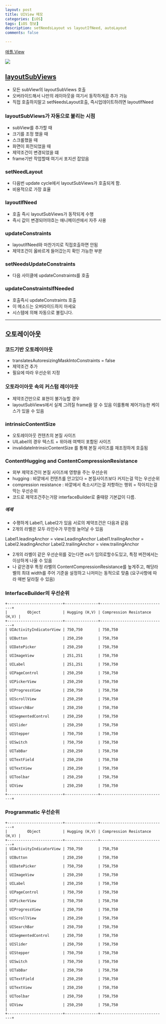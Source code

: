 ```yaml
---
layout: post
title: UIView 메모
categories: [iOS]
tags: [iOS 정보]
description: setNeedsLayout vs layoutIfNeed, autoLayout
comments: false

---
```


[애플.View](https://developer.apple.com/documentation/uikit/uiview)

<img src="/assets/media/iOS/LifeCycle1.png">

## [layoutSubViews](https://developer.apple.com/documentation/uikit/uiview/1622482-layoutsubviews)

- 모든 subView의 layoutSubViews 호출
- 오버라이드해서 나만의 레이아웃을 여기서 동작하게끔 추가 가능
- 직접 호출하지말고 setNeedsLayout호출, 즉시업데이트하려면 layoutIfNeed

### layoutSubViews가 자동으로 불리는 시점

- subView를 추가할 때
- 크기를 조정 했을 때 
- 스크롤했을 때
- 화면이 회전되었을 때
- 제약조건이 변경되었을 떄
- frame기반 작업할때 여기서 포지션 잡았음

### setNeedLayout

- 다음번 update cycle에서 layoutSubViews가 호출되게 함. 
- 비용적으로 가장 효율

### layoutIfNeed

- 호출 즉시 layoutSubViews가 동작되게 수행
- 즉시 값이 변경되어야흐는 애니메이션에서 자주 사용

### updateConstraints

- layoutIfNeed와 마찬가지로 직접호출하면 안됨
- 제약조건이 옳바르게 들어갔는지 확인 가능한 부분

### setNeedsUpdateConstraints

- 다음 사이클에 updateConstraints를 호출

### updateConstraintsIfNeeded

- 호출즉시 updateConstraints 호출
- 이 메소드는 오버라이드하지 마세요
- 시스템에 의해 자동으로 불립니다. 


---

## 오토레이아웃

### 코드기반 오토레이아웃

- translatesAutoresizingMaskIntoConstraints = false
- 제약조건 추가 
- 필요에 따라 우선순위 지정


### 오토라이아웃 속의 커스텀 레이아웃

- 제약조건만으로 표현이 불가능할 경우
- layoutSubViews에서 실제 그려질 frame을 알 수 있음 이를통해 제어가능한 케이스가 있을 수 있음


### intrinsicContentSize

- 오토레이아웃 컨텐츠의 본질 사이즈
- UILabel의 경우 텍스트 + 위아래 여백이 포함된 사이즈
- invalidateIntrinsicContentSize 를 통해 본질 사이즈를 재조정하게 호출됨

### ContentHugging and ContentCompressionResistance

- 외부 제약조건이 본질 사이즈에 영향을 주는 우선순위
- hugging : 바깥에서 컨텐츠를 안고있다 = 본질사이즈보다 커지는걸 막는 우선순위
- compression resistance : 바깥에서 축소시키는걸 저항하는 행위 = 작아지는걸 막는 우선순위
- 코드로 제약조건주는거랑 interfaceBuilder로 줄때랑 기본값이 다름. 

##### 예제 

- 수평하게 Label1, Label2가 있음 서로의 제약조건은 다음과 같음
- 2개의 라벨은 모두 라인수가 무한정 늘어날 수 있음

Label1.leadingAnchor = view.LeadingAnchor
Label1.trailingAnchor = Label2.leadingAnchor
Label2.trailingAnchor = view.trailingAnchor

- 2개의 라벨이 같은 우선순위를 갖는다면 os가 임의로할수도있고, 특정 버전에서는 이상하게 나올 수 있음
- 나 같은경우 특정 라벨의 ContentCompressionResistance를 높게주고, 해당라벨의 최대 width를 주어 기준을 설정하고 나저미는 동적으로 맞춤 (요구사항에 따라 매번 달라질 수 있음)

### InterfaceBuilder의 우선순위

```
+-------------------------+---------------+------------------------------+
|         Object          | Hugging (H,V) | Compression Resistance (H,V) |
+-------------------------+---------------+------------------------------+
| UIActivityIndicatorView | 750,750       | 750,750                      |
| UIButton                | 250,250       | 750,750                      |
| UIDatePicker            | 250,250       | 750,750                      |
| UIImageView             | 251,251       | 750,750                      |
| UILabel                 | 251,251       | 750,750                      |
| UIPageControl           | 250,250       | 750,750                      |
| UIPickerView            | 250,250       | 750,750                      |
| UIProgressView          | 250,750       | 750,750                      |
| UIScrollView            | 250,250       | 750,750                      |
| UISearchBar             | 250,250       | 750,750                      |
| UISegmentedControl      | 250,250       | 750,750                      |
| UISlider                | 250,250       | 750,750                      |
| UIStepper               | 750,750       | 750,750                      |
| UISwitch                | 750,750       | 750,750                      |
| UITabBar                | 250,250       | 750,750                      |
| UITextField             | 250,250       | 750,750                      |
| UITextView              | 250,250       | 750,750                      |
| UIToolbar               | 250,250       | 750,750                      |
| UIView                  | 250,250       | 750,750                      |
+-------------------------+---------------+------------------------------+
```



### Programmatic 우선순위

```
+-------------------------+---------------+------------------------------+
|         Object          | Hugging (H,V) | Compression Resistance (H,V) |
+-------------------------+---------------+------------------------------+
| UIActivityIndicatorView | 750,750       | 750,750                      |
| UIButton                | 250,250       | 750,750                      |
| UIDatePicker            | 750,750       | 750,750                      |
| UIImageView             | 250,250       | 750,750                      |
| UILabel                 | 250,250       | 750,750                      |
| UIPageControl           | 750,750       | 750,750                      |
| UIPickerView            | 750,750       | 750,750                      |
| UIProgressView          | 250,750       | 750,750                      |
| UIScrollView            | 250,250       | 750,750                      |
| UISearchBar             | 250,750       | 750,750                      |
| UISegmentedControl      | 250,750       | 750,750                      |
| UISlider                | 250,750       | 750,750                      |
| UIStepper               | 750,750       | 750,750                      |
| UISwitch                | 750,750       | 750,750                      |
| UITabBar                | 250,750       | 750,750                      |
| UITextField             | 250,250       | 750,750                      |
| UITextView              | 250,250       | 750,750                      |
| UIToolbar               | 250,750       | 750,750                      |
| UIView                  | 250,250       | 750,750                      |
+-------------------------+---------------+------------------------------+
```
